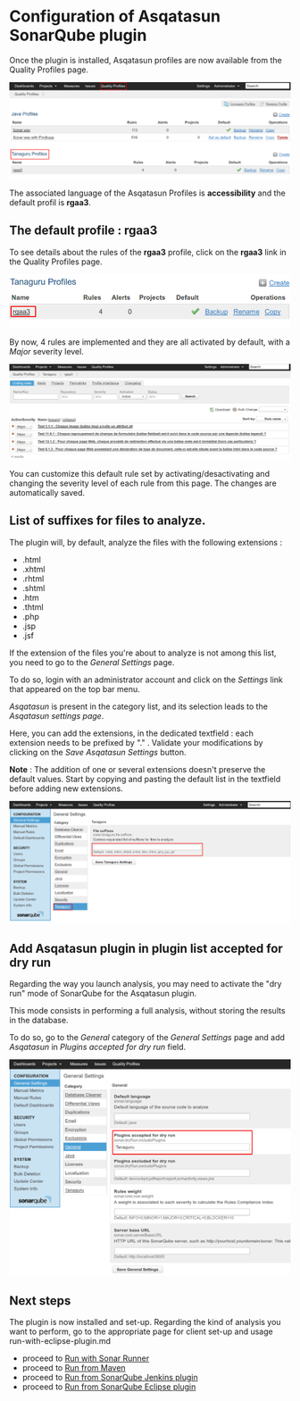 # Configuration of Asqatasun SonarQube plugin

Once the plugin is installed, Asqatasun profiles are now available from the Quality Profiles page.

![](Images/screenshot_20150218_ASQATASUN_sonar_configuration.png)

The associated language of the Asqatasun Profiles is **accessibility** and the default profil is **rgaa3**.

## The default profile : rgaa3

To see details about the rules of the **rgaa3** profile, click on the **rgaa3** link in the Quality Profiles page.

![](Images/screenshot_20150218_ASQATASUN_sonar_configuration_rgaa3_profil_link.png)

By now, 4 rules are implemented and they are all activated by default, with a *Major* severity level.

![](Images/screenshot_20150218_ASQATASUN_sonar_configuration_rgaa3_profil_page.png)

You can customize this default rule set by activating/desactivating and changing the severity level of each rule from this page.
The changes are automatically saved.

## List of suffixes for files to analyze.

The plugin will, by default, analyze the files with the following extensions : 

* .html
* .xhtml
* .rhtml
* .shtml
* .htm
* .thtml
* .php
* .jsp
* .jsf

If the extension of the files you're about to analyze is not among this list, you need to go to the *General Settings* page.

To do so, login with an administrator account and click on the *Settings* link that appeared on the top bar menu.

*Asqatasun* is present in the category list, and its selection leads to the *Asqatasun settings page*.

Here, you can add the extensions, in the dedicated textfield : each extension needs to be prefixed by "." .
Validate your modifications by clicking on the *Save Asqatasun Settings* button.

**Note** : The addition of one or several extensions doesn't preserve the default values. Start by copying and pasting the default list in the textfield before adding new extensions.

![](Images/screenshot_20150218_ASQATASUN_sonar_general_settings.png)

## Add Asqatasun plugin in plugin list accepted for dry run

Regarding the way you launch analysis, you may need to activate the "dry run" mode of SonarQube for the Asqatasun plugin.

This mode consists in performing a full analysis, without storing the results in the database.

To do so, go to the *General* category of the *General Settings* page and add *Asqatasun* in *Plugins accepted for dry run* field.

![](Images/screenshot_20150219_ASQATASUN_sonar_general_dry_run.png)

## Next steps

The plugin is now installed and set-up. Regarding the kind of analysis you want to perform, go to the appropriate page for client set-up and usage
run-with-eclipse-plugin.md
* proceed to [Run with Sonar Runner](run-with-sonar-runner.md)
* proceed to [Run from Maven](run-with-maven.md)
* proceed to [Run from SonarQube Jenkins plugin](run-with-jenkins.md)
* proceed to [Run from SonarQube Eclipse plugin](run-with-eclipse.md)

